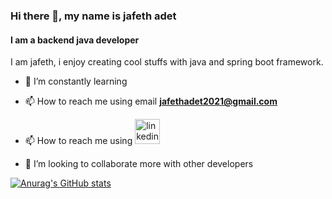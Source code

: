 
### Hi there 👋, my name is jafeth adet
#### I am a backend java  developer
I am jafeth, i enjoy creating cool stuffs with java and spring boot framework.

- 🌱 I’m constantly learning

- 📫 How to reach me using email **jafethadet2021@gmail.com**
  
- 📫 How to reach me using  [<img src='https://cdn.jsdelivr.net/npm/simple-icons@3.0.1/icons/linkedin.svg' alt='linkedin' height='40'>](https://www.linkedin.com/in/jafeth-adet-382200253/) 

- 👯 I’m looking to collaborate more with other developers 


[![Anurag's GitHub stats](https://github-readme-stats.vercel.app/api?username=jafeth001)](https://github.com/anuraghazra/github-readme-stats)
